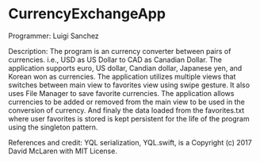 # CurrencyExchangeApp

Programmer: Luigi Sanchez

Description: The program is an currency converter between pairs of currencies. i.e., USD as US Dollar to CAD as Canadian Dollar. 
             The application supports euro, US dollar, Candian dollar, Japanese yen, and Korean won as currencies.
             The application utilizes multiple views that switches between main view to favorites view using swipe gesture.
             It also uses File Manager to save favorite currencies.
             The application allows currencies to be added or removed from the main view to be used in the conversion of currency.
             And finaly the data loaded from the favorites.txt where user favorites is stored is kept persistent for the life of the 
             program using the singleton pattern.
                
References and credit:
  YQL serialization, YQL.swift, is a  Copyright (c) 2017 David McLaren with MIT License.
  
